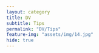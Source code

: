 ```yaml
---
layout: category
title: DV
subtitle: Tips
permalink: "DV/Tips"
feature-img: "assets/img/14.jpg"
hide: true
---
```

